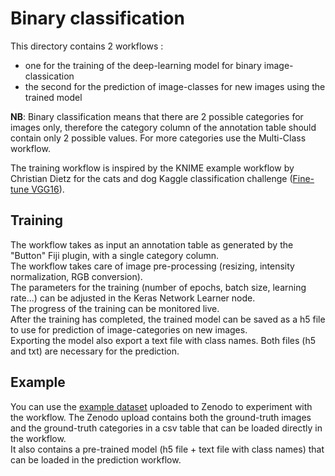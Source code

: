 # Binary classification
This directory contains 2 workflows :
- one for the training of the deep-learning model for binary image-classication  
- the second for the prediction of image-classes for new images using the trained model

__NB__: Binary classification means that there are 2 possible categories for images only, therefore the category column of the annotation table
should contain only 2 possible values. For more categories use the Multi-Class workflow.

The training workflow is inspired by the KNIME example workflow by Christian Dietz for the cats and dog Kaggle classification challenge ([Fine-tune VGG16](https://kni.me/w/EUWPBdnVuIxuFMGf)).

## Training
The workflow takes as input an annotation table as generated by the "Button" Fiji plugin, with a single category column.  
The workflow takes care of image pre-processing (resizing, intensity normalization, RGB conversion).  
The parameters for the training (number of epochs, batch size, learning rate...) can be adjusted in the Keras Network Learner node.  
The progress of the training can be monitored live.  
After the training has completed, the trained model can be saved as a h5 file to use for prediction of image-categories on new images.  
Exporting the model also export a text file with class names. Both files (h5 and txt) are necessary for the prediction.  

## Example
You can use the [example dataset](http://doi.org/10.5281/zenodo.3997728) uploaded to Zenodo to experiment with the workflow.
The Zenodo upload contains both the ground-truth images and the ground-truth categories in a csv table that can be loaded directly in the workflow.  
It also contains a pre-trained model (h5 file + text file with class names) that can be loaded in the prediction workflow.  
